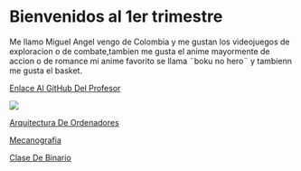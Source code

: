 # Bienvenidos al 1er trimestre
Me llamo Miguel Angel vengo de Colombia y me gustan los videojuegos de exploracion o de combate,tambien me gusta el anime mayormente de accion o de romance mi anime favorito se llama ¨boku no hero¨ y tambienn me gusta el basket.

[Enlace Al GitHub Del Profesor](https://github.com/d-prieto?tab=overview&from=2021-07-01&to=2021-07-31)

![](https://avatars.githubusercontent.com/u/60569015?v=4)

[Arquitectura De Ordenadores](https://github.com/miguelamgel1107/1er-trimestre-/blob/main/arquitectura%20de%20ordenadores.md)

[Mecanografia](https://github.com/miguelamgel1107/1er-trimestre-/blob/main/Mecanografia.md)

[Clase De Binario](https://github.com/miguelamgel1107/1er-trimestre-/blob/main/arquitectura%20de%20ordenadores.md#clase-de-binario)
